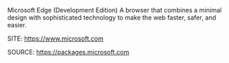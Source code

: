 
 Microsoft Edge (Development Edition)
 A browser that combines a minimal design with sophisticated
 technology to make the web faster, safer, and easier.
 
 SITE: https://www.microsoft.com

 SOURCE: https://packages.microsoft.com
